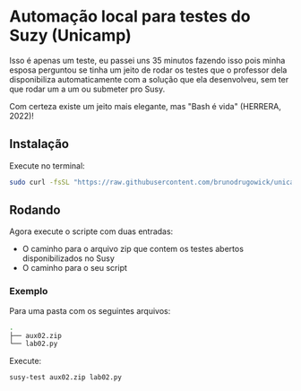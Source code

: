 # Automação local para testes do Suzy (Unicamp)

Isso é apenas um teste, eu passei uns 35 minutos fazendo isso pois minha esposa perguntou se tinha um jeito de rodar os testes que o professor dela disponibiliza automaticamente com a solução que ela desenvolveu, sem ter que rodar um a um ou submeter pro Susy.

Com certeza existe um jeito mais elegante, mas "Bash é vida" (HERRERA, 2022)!

## Instalação

Execute no terminal:

```bash
sudo curl -fsSL "https://raw.githubusercontent.com/brunodrugowick/unicamp-susy-test-runner/main/susy-test.sh" -o /usr/local/bin/susy-test ; sudo chmod +x /usr/local/bin/susy-test
```

## Rodando

Agora execute o scripte com duas entradas:

- O caminho para o arquivo zip que contem os testes abertos disponibilizados no Susy
- O caminho para o seu script

### Exemplo

Para uma pasta com os seguintes arquivos:

```bash
.
├── aux02.zip
└── lab02.py
```

Execute:

```bash
susy-test aux02.zip lab02.py
```

